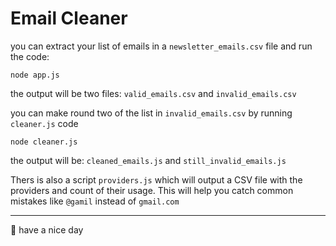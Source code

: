 # Email Cleaner

you can extract your list of emails in a `newsletter_emails.csv` file and run the code:

`node app.js`

the output will be two files: `valid_emails.csv` and `invalid_emails.csv`

you can make round two of the list in `invalid_emails.csv` by running `cleaner.js` code

`node cleaner.js`

the output will be: `cleaned_emails.js` and `still_invalid_emails.js`

Thers is also a script `providers.js` which will output a CSV file with the providers and count of their usage. This will help you catch common mistakes like `@gamil` instead of `gmail.com`

___

👋 have a nice day
